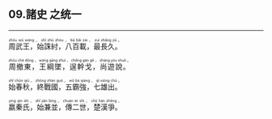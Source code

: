 ## 09.諸史 之统一
---
<div>

<p>
<ruby><rb> 周武王，始誅紂，八百載，最長久。 </rb> <rt>zhōu  wǔ  wáng ， shǐ  zhū  zhòu ， bā  bǎi  zài ， zuì  zhǎng  jiǔ 。</rt></ruby><BR></P>

<p>
<ruby><rb> 周撤東，王綱墜，逞幹戈，尚遊說。 </rb> <rt>zhōu  chè  dōng ， wáng  gāng  zhuì ， chěng  gàn  gē ， shàng  yóu  shuō 。</rt></ruby><BR></P>

<p>
<ruby><rb> 始春秋，終戰國，五霸強，七雄出。 </rb> <rt>shǐ  chūn  qiū ， zhōng  zhàn  guó ， wǔ  bà  qiáng ， qī  xióng  chū 。</rt></ruby><BR></P>

<p>
<ruby><rb> 嬴秦氏，始兼並，傳二世，楚漢爭。 </rb> <rt>yíng  qín  shì ， shǐ  jiān  bìng ， chuán  èr  shì ， chǔ  hàn  zhēng 。</rt></ruby><BR></P>

</div>
